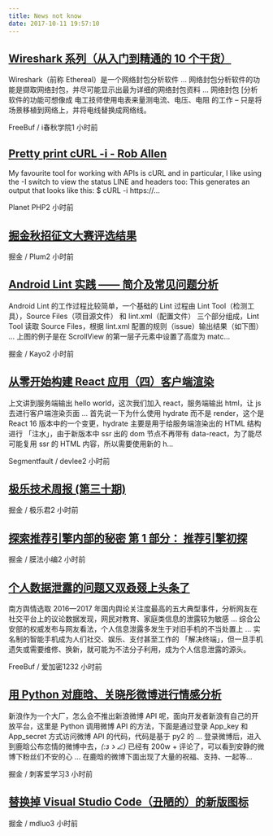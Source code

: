 ```yaml
---
title: News not know
date: 2017-10-11 19:57:10
---
```

[Wireshark 系列（从入门到精通的 10 个干货）](http://www.freebuf.com/column/150293.html)
-----------------

Wireshark（前称 Ethereal）是一个网络封包分析软件 ... 网络封包分析软件的功能是撷取网络封包，并尽可能显示出最为详细的网络封包资料 ... 网络封包 [分析软件的功能可想像成 电工技师使用电表来量测电流、电压、电阻 的工作 – 只是将场景移植到网络上，并将电线替换成网络线。

FreeBuf / i春秋学院1 小时前

[Pretty print cURL -i - Rob Allen](https://akrabat.com/pretty-print-curl-i/)
-----------------

My favourite tool for working with APIs is cURL and in particular, I like using the -I switch to view the status LINE and headers too:
This generates an output that looks like this:
$ cURL -i https://...

Planet PHP2 小时前

[掘金秋招征文大赛评选结果](https://juejin.im/entry/59ddea15f265da431c6f48ee)
-----------------



掘金 / Plum2 小时前

[Android Lint 实践 —— 简介及常见问题分析](https://juejin.im/entry/59dde88e51882554fb3f17c9)
-----------------

Android Lint 的工作过程比较简单，一个基础的 Lint 过程由 Lint Tool（检测工具），Source Files（项目源文件） 和 lint.xml（配置文件） 三个部分组成，Lint Tool 读取 Source Files，根据 lint.xml 配置的规则（issue）输出结果（如下图） ... 上图的例子是在 ScrollView 的第一层子元素中设置了高度为 matc...

掘金 / Kayo2 小时前

[从零开始构建 React 应用（四）客户端渲染](https://segmentfault.com/a/1190000011512325)
-----------------

上文讲到服务端输出 hello world，这次我们加入 react，服务端输出 html，让 js 去进行客户端渲染页面 ... 首先说一下为什么使用 hydrate 而不是 render，这个是 React 16 版本中的一个变更，hydrate 主要是用于给服务端渲染出的 HTML 结构进行 「注水」，由于新版本中 ssr 出的 dom 节点不再带有 data-react，为了能尽可能复用 ssr 的 HTML 内容，所以需要使用新的 h...

Segmentfault / devlee2 小时前

[极乐技术周报 (第三十期)](https://juejin.im/entry/59dde48cf265da432b49cccb)
-----------------



掘金 / 极乐君2 小时前

[探索推荐引擎内部的秘密 第 1 部分： 推荐引擎初探](https://juejin.im/entry/59dde352f265da43294d087a)
-----------------



掘金 / 膜法小编2 小时前

[个人数据泄露的问题又双叒叕上头条了](http://www.freebuf.com/column/150284.html)
-----------------

南方舆情选取 2016—2017 年国内舆论关注度最高的五大典型事件，分析网友在社交平台上的议论数据发现，网民对教育、家庭类信息的泄露较为敏感 ... 综合公安部的权威发布与网友看法，个人信息泄露多发生于对旧手机的不当处置上 ... 实名制的智能手机成为人们社交、娱乐、支付甚至工作的 「解决终端」，但一旦手机遗失或需要维修、换新，就可能为不法分子利用，成为个人信息泄露的源头。

FreeBuf / 爱加密1232 小时前

[用 Python 对鹿晗、关晓彤微博进行情感分析](https://juejin.im/entry/59dddbfff265da4304059a24)
-----------------

新浪作为一个大厂，怎么会不推出新浪微博 API 呢，面向开发者新浪有自己的开放平台，这里是 Python 调用微博 API 的方法，下面是通过登录 App_key 和 App_secret 方式访问微博 API 的代码，代码是基于 py2 的 ... 登录微博后，进入到鹿晗公布恋情的微博中去，_(:зゝ∠)_ 已经有 200w + 评论了，可以看到安静的微博下粉丝们不安的心 ... 在鹿晗的微博下面出现了大量的祝福、支持、一起等...

掘金 / 刺客爱学习3 小时前

[替换掉 Visual Studio Code（丑陋的）的新版图标](https://juejin.im/entry/59dddb0d51882578b9568bfe)
-----------------



掘金 / mdluo3 小时前

